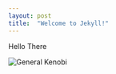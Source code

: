 ```yaml
---
layout: post
title:  "Welcome to Jekyll!"
---
```


Hello There

![General Kenobi](https://memegenerator.net/img/instances/76436293/general-kenobi.jpg)
